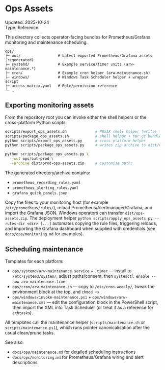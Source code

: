 # Ops Assets

Updated: 2025-10-24  
Type: Reference

This directory collects operator-facing bundles for Prometheus/Grafana monitoring and maintenance scheduling.

```
ops/
├─ out/                 # Latest exported Prometheus/Grafana assets (regenerated)
├─ systemd/             # Example service/timer units (arw-maintenance.*)
├─ cron/                # Example cron helper (arw-maintenance.sh)
├─ windows/             # Windows Task Scheduler helper + wrapper script
├─ access_matrix.yaml   # Role/permission reference
└─ …
```

## Exporting monitoring assets

From the repository root you can invoke either the shell helpers or the cross-platform Python scripts:

```bash
scripts/export_ops_assets.sh             # POSIX shell helper (writes to ops/out)
scripts/package_ops_assets.sh            # shell helper + tar.gz bundle
python scripts/export_ops_assets.py      # cross-platform helper
python scripts/package_ops_assets.py     # writes zip archive to dist/ops-assets.zip

python scripts/package_ops_assets.py \
  --out ops/out-prod \
  --archive dist/prod-ops-assets.zip     # customise paths
```

The generated directory/archive contains:

- `prometheus_recording_rules.yaml`
- `prometheus_alerting_rules.yaml`
- `grafana_quick_panels.json`

Copy the files to your monitoring host (for example `/etc/prometheus/rules/`), reload Prometheus/Alertmanager/Grafana, and import the Grafana JSON. Windows operators can transfer `dist/ops-assets.zip`. The deployment helper `python scripts/apply_ops_assets.py --rules-dir <dir> [...]` automates copying the rule files, triggering reloads, and importing the Grafana dashboard when supplied with credentials (see `docs/ops/monitoring.md` for examples).

## Scheduling maintenance

Templates for each platform:

- `ops/systemd/arw-maintenance.service` + `.timer` — install to `/etc/systemd/system/`, adjust paths/consent, then `systemctl enable --now arw-maintenance.timer`.
- `ops/cron/arw-maintenance.sh` — copy to `/etc/cron.weekly/`, tweak the environment block at the top, and `chmod +x`.
- `ops/windows/invoke-maintenance.ps1` + `ops/windows/arw-maintenance.xml` — edit the configuration block in the PowerShell script, then import the XML into Task Scheduler (or treat it as a reference for `schtasks`).

All templates call the maintenance helper (`scripts/maintenance.sh` or `scripts/maintenance.ps1`), which runs pointer canonicalisation after the usual clean/prune tasks.

See also:

- `docs/ops/maintenance.md` for detailed scheduling instructions
- `docs/ops/monitoring.md` for Prometheus/Grafana wiring and alert descriptions
